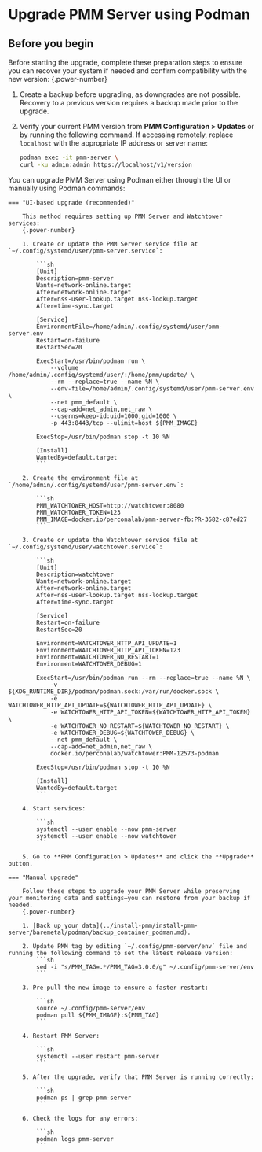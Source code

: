 # Upgrade PMM Server using Podman

## Before you begin

Before starting the upgrade, complete these preparation steps to ensure you can recover your system if needed and confirm compatibility with the new version:
{.power-number}

1. Create a backup before upgrading, as downgrades are not possible. Recovery to a previous version requires a backup made prior to the upgrade.

2. Verify your current PMM version from  **PMM Configuration > Updates** or by running the following command. If accessing remotely, replace `localhost` with the appropriate IP address or server name:

    ```sh
    podman exec -it pmm-server \
    curl -ku admin:admin https://localhost/v1/version
    ```

You can upgrade PMM Server using Podman either through the UI or manually using Podman commands:

    === "UI-based upgrade (recommended)"

        This method requires setting up PMM Server and Watchtower services:
        {.power-number}

        1. Create or update the PMM Server service file at `~/.config/systemd/user/pmm-server.service`:

            ```sh
            [Unit]
            Description=pmm-server
            Wants=network-online.target
            After=network-online.target
            After=nss-user-lookup.target nss-lookup.target
            After=time-sync.target

            [Service]
            EnvironmentFile=/home/admin/.config/systemd/user/pmm-server.env
            Restart=on-failure
            RestartSec=20

            ExecStart=/usr/bin/podman run \
                --volume /home/admin/.config/systemd/user/:/home/pmm/update/ \
                --rm --replace=true --name %N \
                --env-file=/home/admin/.config/systemd/user/pmm-server.env \
                --net pmm_default \
                --cap-add=net_admin,net_raw \
                --userns=keep-id:uid=1000,gid=1000 \
                -p 443:8443/tcp --ulimit=host ${PMM_IMAGE}

            ExecStop=/usr/bin/podman stop -t 10 %N

            [Install]
            WantedBy=default.target
            ```

        2. Create the environment file at `/home/admin/.config/systemd/user/pmm-server.env`:

            ```sh
            PMM_WATCHTOWER_HOST=http://watchtower:8080
            PMM_WATCHTOWER_TOKEN=123
            PMM_IMAGE=docker.io/perconalab/pmm-server-fb:PR-3682-c87ed27
            ```

        3. Create or update the Watchtower service file at `~/.config/systemd/user/watchtower.service`:

            ```sh
            [Unit]
            Description=watchtower
            Wants=network-online.target
            After=network-online.target
            After=nss-user-lookup.target nss-lookup.target
            After=time-sync.target

            [Service]
            Restart=on-failure
            RestartSec=20

            Environment=WATCHTOWER_HTTP_API_UPDATE=1
            Environment=WATCHTOWER_HTTP_API_TOKEN=123
            Environment=WATCHTOWER_NO_RESTART=1
            Environment=WATCHTOWER_DEBUG=1

            ExecStart=/usr/bin/podman run --rm --replace=true --name %N \
                -v ${XDG_RUNTIME_DIR}/podman/podman.sock:/var/run/docker.sock \
                -e WATCHTOWER_HTTP_API_UPDATE=${WATCHTOWER_HTTP_API_UPDATE} \
                -e WATCHTOWER_HTTP_API_TOKEN=${WATCHTOWER_HTTP_API_TOKEN} \
                -e WATCHTOWER_NO_RESTART=${WATCHTOWER_NO_RESTART} \
                -e WATCHTOWER_DEBUG=${WATCHTOWER_DEBUG} \
                --net pmm_default \
                --cap-add=net_admin,net_raw \
                docker.io/perconalab/watchtower:PMM-12573-podman

            ExecStop=/usr/bin/podman stop -t 10 %N

            [Install]
            WantedBy=default.target
            ```

        4. Start services:

            ```sh
            systemctl --user enable --now pmm-server
            systemctl --user enable --now watchtower
            ```

        5. Go to **PMM Configuration > Updates** and click the **Upgrade** button.

    === "Manual upgrade"

        Follow these steps to upgrade your PMM Server while preserving your monitoring data and settings—you can restore from your backup if needed.
        {.power-number}

        1. [Back up your data](../install-pmm/install-pmm-server/baremetal/podman/backup_container_podman.md).

        2. Update PMM tag by editing `~/.config/pmm-server/env` file and running the following command to set the latest release version:
            ```sh
            sed -i "s/PMM_TAG=.*/PMM_TAG=3.0.0/g" ~/.config/pmm-server/env
            ```

        3. Pre-pull the new image to ensure a faster restart:

            ```sh
            source ~/.config/pmm-server/env
            podman pull ${PMM_IMAGE}:${PMM_TAG}
            ```

        4. Restart PMM Server:

            ```sh
            systemctl --user restart pmm-server
            ```

        5. After the upgrade, verify that PMM Server is running correctly:

            ```sh
            podman ps | grep pmm-server
            ```

        6. Check the logs for any errors:

            ```sh
            podman logs pmm-server
            ```